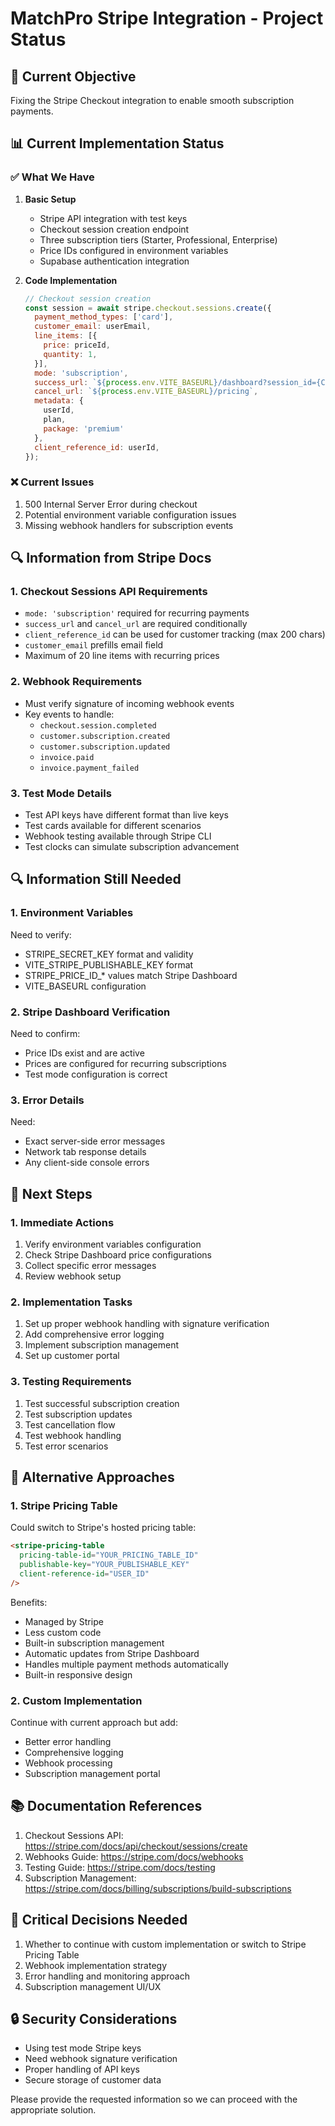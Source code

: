 # MatchPro Stripe Integration - Project Status

## 🎯 Current Objective
Fixing the Stripe Checkout integration to enable smooth subscription payments.

## 📊 Current Implementation Status

### ✅ What We Have
1. **Basic Setup**
   - Stripe API integration with test keys
   - Checkout session creation endpoint
   - Three subscription tiers (Starter, Professional, Enterprise)
   - Price IDs configured in environment variables
   - Supabase authentication integration

2. **Code Implementation**
   ```javascript
   // Checkout session creation
   const session = await stripe.checkout.sessions.create({
     payment_method_types: ['card'],
     customer_email: userEmail,
     line_items: [{
       price: priceId,
       quantity: 1,
     }],
     mode: 'subscription',
     success_url: `${process.env.VITE_BASEURL}/dashboard?session_id={CHECKOUT_SESSION_ID}`,
     cancel_url: `${process.env.VITE_BASEURL}/pricing`,
     metadata: {
       userId,
       plan,
       package: 'premium'
     },
     client_reference_id: userId,
   });
   ```

### ❌ Current Issues
1. 500 Internal Server Error during checkout
2. Potential environment variable configuration issues
3. Missing webhook handlers for subscription events

## 🔍 Information from Stripe Docs

### 1. Checkout Sessions API Requirements
- `mode: 'subscription'` required for recurring payments
- `success_url` and `cancel_url` are required conditionally
- `client_reference_id` can be used for customer tracking (max 200 chars)
- `customer_email` prefills email field
- Maximum of 20 line items with recurring prices

### 2. Webhook Requirements
- Must verify signature of incoming webhook events
- Key events to handle:
  - `checkout.session.completed`
  - `customer.subscription.created`
  - `customer.subscription.updated`
  - `invoice.paid`
  - `invoice.payment_failed`

### 3. Test Mode Details
- Test API keys have different format than live keys
- Test cards available for different scenarios
- Webhook testing available through Stripe CLI
- Test clocks can simulate subscription advancement

## 🔍 Information Still Needed

### 1. Environment Variables
Need to verify:
- STRIPE_SECRET_KEY format and validity
- VITE_STRIPE_PUBLISHABLE_KEY format
- STRIPE_PRICE_ID_* values match Stripe Dashboard
- VITE_BASEURL configuration

### 2. Stripe Dashboard Verification
Need to confirm:
- Price IDs exist and are active
- Prices are configured for recurring subscriptions
- Test mode configuration is correct

### 3. Error Details
Need:
- Exact server-side error messages
- Network tab response details
- Any client-side console errors

## 📝 Next Steps

### 1. Immediate Actions
1. Verify environment variables configuration
2. Check Stripe Dashboard price configurations
3. Collect specific error messages
4. Review webhook setup

### 2. Implementation Tasks
1. Set up proper webhook handling with signature verification
2. Add comprehensive error logging
3. Implement subscription management
4. Set up customer portal

### 3. Testing Requirements
1. Test successful subscription creation
2. Test subscription updates
3. Test cancellation flow
4. Test webhook handling
5. Test error scenarios

## 🔄 Alternative Approaches

### 1. Stripe Pricing Table
Could switch to Stripe's hosted pricing table:
```html
<stripe-pricing-table
  pricing-table-id="YOUR_PRICING_TABLE_ID"
  publishable-key="YOUR_PUBLISHABLE_KEY"
  client-reference-id="USER_ID"
/>
```

Benefits:
- Managed by Stripe
- Less custom code
- Built-in subscription management
- Automatic updates from Stripe Dashboard
- Handles multiple payment methods automatically
- Built-in responsive design

### 2. Custom Implementation
Continue with current approach but add:
- Better error handling
- Comprehensive logging
- Webhook processing
- Subscription management portal

## 📚 Documentation References
1. Checkout Sessions API: https://stripe.com/docs/api/checkout/sessions/create
2. Webhooks Guide: https://stripe.com/docs/webhooks
3. Testing Guide: https://stripe.com/docs/testing
4. Subscription Management: https://stripe.com/docs/billing/subscriptions/build-subscriptions

## 🚨 Critical Decisions Needed
1. Whether to continue with custom implementation or switch to Stripe Pricing Table
2. Webhook implementation strategy
3. Error handling and monitoring approach
4. Subscription management UI/UX

## 🔒 Security Considerations
- Using test mode Stripe keys
- Need webhook signature verification
- Proper handling of API keys
- Secure storage of customer data

Please provide the requested information so we can proceed with the appropriate solution.
